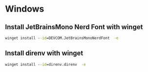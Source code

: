 # Windows

## Install JetBrainsMono Nerd Font with winget

```cmd
winget install --id=DEVCOM.JetBrainsMonoNerdFont  -e
```

## Install direnv with winget

```cmd
winget install --id=direnv.direnv  -e
```